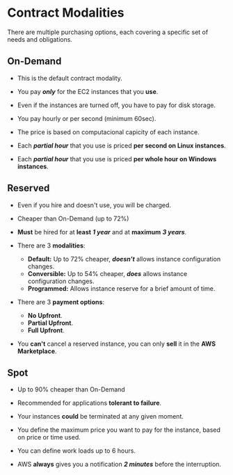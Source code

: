 # Contract Modalities
There are multiple purchasing options, each covering a specific set of needs and obligations.



## On-Demand
* This is the default contract modality.

* You pay ***only*** for the EC2 instances that you **use**.

* Even if the instances are turned off, you have to pay for disk storage.

* You pay hourly or per second (minimum 60sec).

* The price is based on computacional capicity of each instance.

* Each ***partial hour*** that you use is priced **per second on Linux instances**.

* Each ***partial hour*** that you use is priced **per whole hour on Windows instances**.



## Reserved
* Even if you hire and doesn't use, you will be charged.

* Cheaper than On-Demand (up to 72%)

* **Must** be hired for at **least** ***1 year*** and at **maximum** ***3 years***.

* There are 3 **modalities**:
    * **Default:** Up to 72% cheaper, ***doesn't*** allows instance configuration changes.
    * **Conversible:** Up to 54% cheaper, ***does*** allows instance configuration changes.
    * **Programmed:** Allows instance reserve for a brief amount of time.

* There are 3 **payment options**:
    * **No Upfront**.
    * **Partial Upfront**.
    * **Full Upfront**.

* You **can't** cancel a reserved instance, you can only **sell** it in the **AWS Marketplace**.



## Spot
* Up to 90% cheaper than On-Demand

* Recommended for applications **tolerant to failure**.

* Your instances **could** be terminated at any given moment.

* You define the maximum price you want to pay for the instance, based on price or time used.

* You can define work loads up to 6 hours.

* AWS **always** gives you a notification ***2 minutes*** before the interruption.